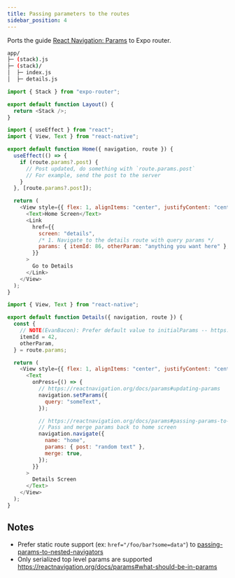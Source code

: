 ```yaml
---
title: Passing parameters to the routes
sidebar_position: 4
---
```


Ports the guide [React Navigation: Params](https://reactnavigation.org/docs/params) to Expo router.

```bash title="File System"
app/
├─ (stack).js
├─ (stack)/
│  ├─ index.js
│  ├─ details.js
```

```js title=app/(stack).js
import { Stack } from "expo-router";

export default function Layout() {
  return <Stack />;
}
```

```js title=app/(stack)/index.js
import { useEffect } from "react";
import { View, Text } from "react-native";

export default function Home({ navigation, route }) {
  useEffect(() => {
    if (route.params?.post) {
      // Post updated, do something with `route.params.post`
      // For example, send the post to the server
    }
  }, [route.params?.post]);

  return (
    <View style={{ flex: 1, alignItems: "center", justifyContent: "center" }}>
      <Text>Home Screen</Text>
      <Link
        href={{
          screen: "details",
          /* 1. Navigate to the details route with query params */
          params: { itemId: 86, otherParam: "anything you want here" },
        }}
      >
        Go to Details
      </Link>
    </View>
  );
}
```

```js title=app/(stack)/details.js
import { View, Text } from "react-native";

export default function Details({ navigation, route }) {
  const {
    // NOTE(EvanBacon): Prefer default value to initialParams -- https://reactnavigation.org/docs/params#initial-params
    itemId = 42,
    otherParam,
  } = route.params;

  return (
    <View style={{ flex: 1, alignItems: "center", justifyContent: "center" }}>
      <Text
        onPress={() => {
          // https://reactnavigation.org/docs/params#updating-params
          navigation.setParams({
            query: "someText",
          });

          // https://reactnavigation.org/docs/params#passing-params-to-a-previous-screen
          // Pass and merge params back to home screen
          navigation.navigate({
            name: "home",
            params: { post: "random text" },
            merge: true,
          });
        }}
      >
        Details Screen
      </Text>
    </View>
  );
}
```

## Notes

- Prefer static route support (ex: `href="/foo/bar?some=data"`) to [passing-params-to-nested-navigators](https://reactnavigation.org/docs/params#passing-params-to-nested-navigators)
- Only serialized top level params are supported https://reactnavigation.org/docs/params#what-should-be-in-params
